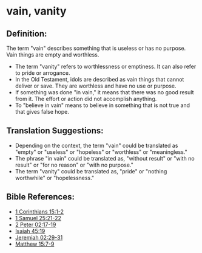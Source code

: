 # vain, vanity #

## Definition: ##

The term "vain" describes something that is useless or has no purpose. Vain things are empty and worthless.

* The term "vanity" refers to worthlessness or emptiness. It can also refer to pride or arrogance.
* In the Old Testament, idols are described as vain things that cannot deliver or save. They are worthless and have no use or purpose.
* If something was done "in vain," it means that there was no good result from it. The effort or action did not accomplish anything.
* To "believe in vain" means to believe in something that is not true and that gives false hope.

## Translation Suggestions: ##

* Depending on the context, the term "vain" could be translated as "empty" or "useless" or "hopeless" or "worthless" or "meaningless."
* The phrase "in vain" could be translated as, "without result" or "with no result" or "for no reason" or "with no purpose."
* The term "vanity" could be translated as, "pride" or "nothing worthwhile" or "hopelessness."



## Bible References: ##

* [1 Corinthians 15:1-2](en/tn/1co/help/15/01)
* [1 Samuel 25:21-22](en/tn/1sa/help/25/21)
* [2 Peter 02:17-19](en/tn/2pe/help/02/17)
* [Isaiah 45:19](en/tn/isa/help/45/19)
* [Jeremiah 02:29-31](en/tn/jer/help/02/29)
* [Matthew 15:7-9](en/tn/mat/help/15/07)